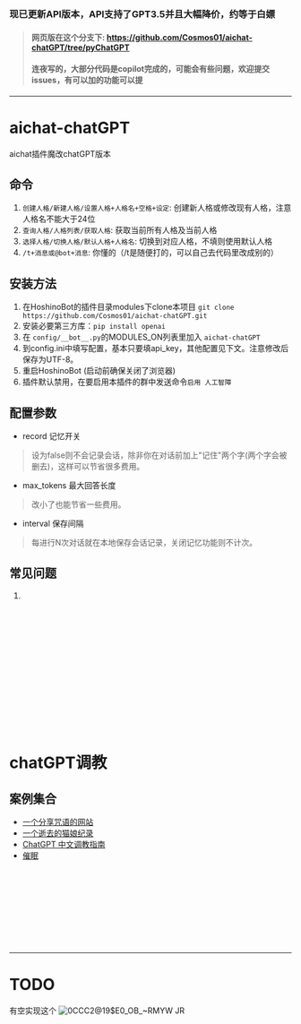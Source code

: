### 现已更新API版本，API支持了GPT3.5并且大幅降价，约等于白嫖
> #### 网页版在这个分支下: https://github.com/Cosmos01/aichat-chatGPT/tree/pyChatGPT
> #### 连夜写的，大部分代码是copilot完成的，可能会有些问题，欢迎提交issues，有可以加的功能可以提
------
  
# aichat-chatGPT
  
aichat插件魔改chatGPT版本  
  
## 命令
1. `创建人格/新建人格/设置人格+人格名+空格+设定`: 创建新人格或修改现有人格，注意人格名不能大于24位
2. `查询人格/人格列表/获取人格`: 获取当前所有人格及当前人格
3. `选择人格/切换人格/默认人格+人格名`: 切换到对应人格，不填则使用默认人格
4. `/t+消息或@bot+消息`: 你懂的（/t是随便打的，可以自己去代码里改成别的）

## 安装方法
1. 在HoshinoBot的插件目录modules下clone本项目 `git clone https://github.com/Cosmos01/aichat-chatGPT.git`
2. 安装必要第三方库：`pip install openai`
3. 在 `config/__bot__.py`的MODULES_ON列表里加入 `aichat-chatGPT`
4. 到config.ini中填写配置，基本只要填api_key，其他配置见下文。注意修改后保存为UTF-8。
5. 重启HoshinoBot (启动前确保关闭了浏览器)
6. 插件默认禁用，在要启用本插件的群中发送命令`启用 人工智障`
  

## 配置参数
- record 记忆开关
> 设为false则不会记录会话，除非你在对话前加上"记住"两个字(两个字会被删去)，这样可以节省很多费用。
- max_tokens 最大回答长度
> 改小了也能节省一些费用。
- interval 保存间隔
> 每进行N次对话就在本地保存会话记录，关闭记忆功能则不计次。


## 常见问题
1.



<br><br><br><br><br><br><br><br>
------  
    
# chatGPT调教
  
## 案例集合  

- [一个分享咒语的网站](https://onetwo.ren/ChatGPT-Magic-Chat)
- [一个逝去的猫娘纪录](https://gist.githubusercontent.com/ChenYFan/ffb8390aac6c4aa44869ec10fe4eb9e2/raw/3e10b883b6e78f22172f985e48dc5ecfda1a764c/train.txt)
- [ChatGPT 中文调教指南](https://github.com/PlexPt/awesome-chatgpt-prompts-zh)
- [催眠](https://github.com/golfzert/chatgpt-chinese-prompt-hack)


<br><br><br><br><br><br><br><br>

------
  
# TODO
有空实现这个
![0CCC2@19$E0_OB_~RMYW JR](https://user-images.githubusercontent.com/37209685/208008656-e4868ff6-006d-4018-a5b0-b337157ce58d.jpg)  


